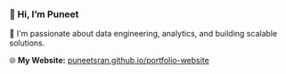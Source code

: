 ### 👋 Hi, I’m Puneet

🚀 I'm passionate about data engineering, analytics, and building scalable solutions.

🌐 **My Website:** [puneetsran.github.io/portfolio-website](https://puneetsran.github.io/portfolio-website/)
